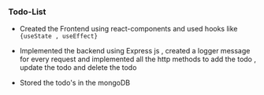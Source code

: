 ### Todo-List

- Created the Frontend using react-components and used hooks like `{useState , useEffect}`

- Implemented the backend using Express js , created a logger message for every request and implemented all the http methods to add the todo , update the todo and delete the todo

- Stored the todo's in the mongoDB
